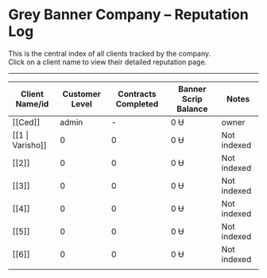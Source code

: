 # Grey Banner Company – Reputation Log

This is the central index of all clients tracked by the company.  
Click on a client name to view their detailed reputation page.

---

| Client Name/id   | Customer Level | Contracts Completed | Banner Scrip Balance | Notes       |
| ---------------- | -------------- | ------------------- | -------------------- | ----------- |
| [[Ced]]          | admin          | -                   | 0 Ʉ                  | owner       |
| [[1 \| Varisho]] | 0              | 0                   | 0 Ʉ                  | Not indexed |
| [[2]]            | 0              | 0                   | 0 Ʉ                  | Not indexed |
| [[3]]            | 0              | 0                   | 0 Ʉ                  | Not indexed |
| [[4]]            | 0              | 0                   | 0 Ʉ                  | Not indexed |
| [[5]]            | 0              | 0                   | 0 Ʉ                  | Not indexed |
| [[6]]            | 0              | 0                   | 0 Ʉ                  | Not indexed |
|                  |                |                     |                      |             |
<!-- Add more clients below -->
